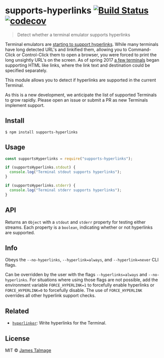 # supports-hyperlinks [![Build Status](https://travis-ci.org/jamestalmage/supports-hyperlinks.svg?branch=master)](https://travis-ci.org/jamestalmage/supports-hyperlinks) [![codecov](https://codecov.io/gh/jamestalmage/supports-hyperlinks/badge.svg?branch=master)](https://codecov.io/gh/jamestalmage/supports-hyperlinks?branch=master)

> Detect whether a terminal emulator supports hyperlinks

Terminal emulators are
[starting to support hyperlinks](https://gist.github.com/egmontkob/eb114294efbcd5adb1944c9f3cb5feda).
While many terminals have long detected URL's and linkified them, allowing you
to Command-Click or Control-Click them to open a browser, you were forced to
print the long unsightly URL's on the screen. As of spring 2017
[a few terminals](https://gist.github.com/egmontkob/eb114294efbcd5adb1944c9f3cb5feda)
began supporting HTML like links, where the link text and destination could be
specified separately.

This module allows you to detect if hyperlinks are supported in the current
Terminal.

As this is a new development, we anticipate the list of supported Terminals to
grow rapidly. Please open an issue or submit a PR as new Terminals implement
support.

## Install

```
$ npm install supports-hyperlinks
```

## Usage

```js
const supportsHyperlinks = require("supports-hyperlinks");

if (supportsHyperlinks.stdout) {
  console.log("Terminal stdout supports hyperlinks");
}

if (supportsHyperlinks.stderr) {
  console.log("Terminal stderr supports hyperlinks");
}
```

## API

Returns an `Object` with a `stdout` and `stderr` property for testing either
streams. Each property is a `boolean`, indicating whether or not hyperlinks are
supported.

## Info

Obeys the `--no-hyperlinks`, `--hyperlink=always`, and `--hyperlink=never` CLI
flags.

Can be overridden by the user with the flags `--hyperlinks=always` and
`--no-hyperlinks`. For situations where using those flags are not possible, add
the environment variable `FORCE_HYPERLINK=1` to forcefully enable hyperlinks or
`FORCE_HYPERLINK=0` to forcefully disable. The use of `FORCE_HYPERLINK`
overrides all other hyperlink support checks.

## Related

- [`hyperlinker`](https://github.com/jamestalmage/hyperlinker): Write hyperlinks
  for the Terminal.

## License

MIT © [James Talmage](https://github.com/jamestalmage)
